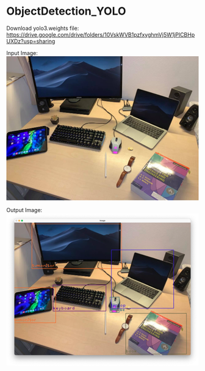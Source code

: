 # ObjectDetection_YOLO

Download yolo3.weights file: https://drive.google.com/drive/folders/10VskWVB1pzfxyghmVj5W1jPlCBHpUXDz?usp=sharing

Input Image:
![alt text](https://github.com/nayan-pradhan/ObjectDetection_YOLO/blob/main/image_demo.jpg?raw=true)

Output Image:
![alt text](https://github.com/nayan-pradhan/ObjectDetection_YOLO/blob/main/output_image.jpg?raw=true)